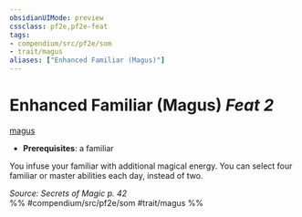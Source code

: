 ```yaml
---
obsidianUIMode: preview
cssclass: pf2e,pf2e-feat
tags:
- compendium/src/pf2e/som
- trait/magus
aliases: ["Enhanced Familiar (Magus)"]
---
```

# Enhanced Familiar (Magus)  *Feat 2*  
[magus](../../Rules/traits/magus-som.md)  

- **Prerequisites**: a familiar

You infuse your familiar with additional magical energy. You can select four familiar or master abilities each day, instead of two.

*Source: Secrets of Magic p. 42*  
%% #compendium/src/pf2e/som #trait/magus %%